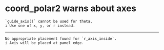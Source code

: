 # coord_polar2 warns about axes

    `guide_axis()` cannot be used for theta.
    i Use one of x, y, or r instead.

---

    No appropriate placement found for `r_axis_inside`.
    i Axis will be placed at panel edge.

